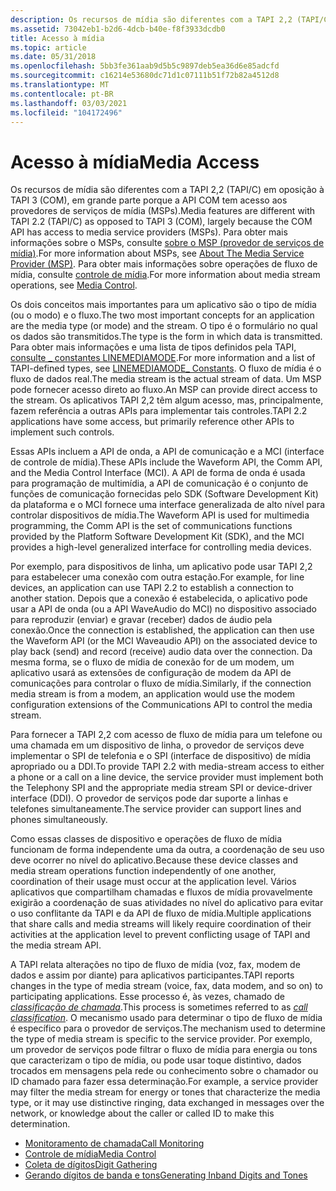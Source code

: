 ```yaml
---
description: Os recursos de mídia são diferentes com a TAPI 2,2 (TAPI/C) em oposição à TAPI 3 (COM), em grande parte porque a API COM tem acesso aos provedores de serviços de mídia (MSPs).
ms.assetid: 73042eb1-b2d6-4dcb-b40e-f8f3933dcdb0
title: Acesso à mídia
ms.topic: article
ms.date: 05/31/2018
ms.openlocfilehash: 5bb3fe361aab9d5b5c9897deb5ea36d6e85adcfd
ms.sourcegitcommit: c16214e53680dc71d1c07111b51f72b82a4512d8
ms.translationtype: MT
ms.contentlocale: pt-BR
ms.lasthandoff: 03/03/2021
ms.locfileid: "104172496"
---
```

# <a name="media-access"></a><span data-ttu-id="7f7ac-103">Acesso à mídia</span><span class="sxs-lookup"><span data-stu-id="7f7ac-103">Media Access</span></span>

<span data-ttu-id="7f7ac-104">Os recursos de mídia são diferentes com a TAPI 2,2 (TAPI/C) em oposição à TAPI 3 (COM), em grande parte porque a API COM tem acesso aos provedores de serviços de mídia (MSPs).</span><span class="sxs-lookup"><span data-stu-id="7f7ac-104">Media features are different with TAPI 2.2 (TAPI/C) as opposed to TAPI 3 (COM), largely because the COM API has access to media service providers (MSPs).</span></span> <span data-ttu-id="7f7ac-105">Para obter mais informações sobre o MSPs, consulte [sobre o MSP (provedor de serviços de mídia)](./about-the-media-service-provider-msp-.md).</span><span class="sxs-lookup"><span data-stu-id="7f7ac-105">For more information about MSPs, see [About The Media Service Provider (MSP)](./about-the-media-service-provider-msp-.md).</span></span> <span data-ttu-id="7f7ac-106">Para obter mais informações sobre operações de fluxo de mídia, consulte [controle de mídia](./device-control.md).</span><span class="sxs-lookup"><span data-stu-id="7f7ac-106">For more information about media stream operations, see [Media Control](./device-control.md).</span></span>

<span data-ttu-id="7f7ac-107">Os dois conceitos mais importantes para um aplicativo são o tipo de mídia (ou o modo) e o fluxo.</span><span class="sxs-lookup"><span data-stu-id="7f7ac-107">The two most important concepts for an application are the media type (or mode) and the stream.</span></span> <span data-ttu-id="7f7ac-108">O tipo é o formulário no qual os dados são transmitidos.</span><span class="sxs-lookup"><span data-stu-id="7f7ac-108">The type is the form in which data is transmitted.</span></span> <span data-ttu-id="7f7ac-109">Para obter mais informações e uma lista de tipos definidos pela TAPI, [consulte \_ constantes LINEMEDIAMODE](linemediamode--constants.md).</span><span class="sxs-lookup"><span data-stu-id="7f7ac-109">For more information and a list of TAPI-defined types, see [LINEMEDIAMODE\_ Constants](linemediamode--constants.md).</span></span> <span data-ttu-id="7f7ac-110">O fluxo de mídia é o fluxo de dados real.</span><span class="sxs-lookup"><span data-stu-id="7f7ac-110">The media stream is the actual stream of data.</span></span> <span data-ttu-id="7f7ac-111">Um MSP pode fornecer acesso direto ao fluxo.</span><span class="sxs-lookup"><span data-stu-id="7f7ac-111">An MSP can provide direct access to the stream.</span></span> <span data-ttu-id="7f7ac-112">Os aplicativos TAPI 2,2 têm algum acesso, mas, principalmente, fazem referência a outras APIs para implementar tais controles.</span><span class="sxs-lookup"><span data-stu-id="7f7ac-112">TAPI 2.2 applications have some access, but primarily reference other APIs to implement such controls.</span></span>

<span data-ttu-id="7f7ac-113">Essas APIs incluem a API de onda, a API de comunicação e a MCI (interface de controle de mídia).</span><span class="sxs-lookup"><span data-stu-id="7f7ac-113">These APIs include the Waveform API, the Comm API, and the Media Control Interface (MCI).</span></span> <span data-ttu-id="7f7ac-114">A API de forma de onda é usada para programação de multimídia, a API de comunicação é o conjunto de funções de comunicação fornecidas pelo SDK (Software Development Kit) da plataforma e o MCI fornece uma interface generalizada de alto nível para controlar dispositivos de mídia.</span><span class="sxs-lookup"><span data-stu-id="7f7ac-114">The Waveform API is used for multimedia programming, the Comm API is the set of communications functions provided by the Platform Software Development Kit (SDK), and the MCI provides a high-level generalized interface for controlling media devices.</span></span>

<span data-ttu-id="7f7ac-115">Por exemplo, para dispositivos de linha, um aplicativo pode usar TAPI 2,2 para estabelecer uma conexão com outra estação.</span><span class="sxs-lookup"><span data-stu-id="7f7ac-115">For example, for line devices, an application can use TAPI 2.2 to establish a connection to another station.</span></span> <span data-ttu-id="7f7ac-116">Depois que a conexão é estabelecida, o aplicativo pode usar a API de onda (ou a API WaveAudio do MCI) no dispositivo associado para reproduzir (enviar) e gravar (receber) dados de áudio pela conexão.</span><span class="sxs-lookup"><span data-stu-id="7f7ac-116">Once the connection is established, the application can then use the Waveform API (or the MCI Waveaudio API) on the associated device to play back (send) and record (receive) audio data over the connection.</span></span> <span data-ttu-id="7f7ac-117">Da mesma forma, se o fluxo de mídia de conexão for de um modem, um aplicativo usará as extensões de configuração de modem da API de comunicações para controlar o fluxo de mídia.</span><span class="sxs-lookup"><span data-stu-id="7f7ac-117">Similarly, if the connection media stream is from a modem, an application would use the modem configuration extensions of the Communications API to control the media stream.</span></span>

<span data-ttu-id="7f7ac-118">Para fornecer a TAPI 2,2 com acesso de fluxo de mídia para um telefone ou uma chamada em um dispositivo de linha, o provedor de serviços deve implementar o SPI de telefonia e o SPI (interface de dispositivo) de mídia apropriado ou a DDI.</span><span class="sxs-lookup"><span data-stu-id="7f7ac-118">To provide TAPI 2.2 with media-stream access to either a phone or a call on a line device, the service provider must implement both the Telephony SPI and the appropriate media stream SPI or device-driver interface (DDI).</span></span> <span data-ttu-id="7f7ac-119">O provedor de serviços pode dar suporte a linhas e telefones simultaneamente.</span><span class="sxs-lookup"><span data-stu-id="7f7ac-119">The service provider can support lines and phones simultaneously.</span></span>

<span data-ttu-id="7f7ac-120">Como essas classes de dispositivo e operações de fluxo de mídia funcionam de forma independente uma da outra, a coordenação de seu uso deve ocorrer no nível do aplicativo.</span><span class="sxs-lookup"><span data-stu-id="7f7ac-120">Because these device classes and media stream operations function independently of one another, coordination of their usage must occur at the application level.</span></span> <span data-ttu-id="7f7ac-121">Vários aplicativos que compartilham chamadas e fluxos de mídia provavelmente exigirão a coordenação de suas atividades no nível do aplicativo para evitar o uso conflitante da TAPI e da API de fluxo de mídia.</span><span class="sxs-lookup"><span data-stu-id="7f7ac-121">Multiple applications that share calls and media streams will likely require coordination of their activities at the application level to prevent conflicting usage of TAPI and the media stream API.</span></span>

<span data-ttu-id="7f7ac-122">A TAPI relata alterações no tipo de fluxo de mídia (voz, fax, modem de dados e assim por diante) para aplicativos participantes.</span><span class="sxs-lookup"><span data-stu-id="7f7ac-122">TAPI reports changes in the type of media stream (voice, fax, data modem, and so on) to participating applications.</span></span> <span data-ttu-id="7f7ac-123">Esse processo é, às vezes, chamado de [*classificação de chamada*](c-tapgloss.md).</span><span class="sxs-lookup"><span data-stu-id="7f7ac-123">This process is sometimes referred to as [*call classification*](c-tapgloss.md).</span></span> <span data-ttu-id="7f7ac-124">O mecanismo usado para determinar o tipo de fluxo de mídia é específico para o provedor de serviços.</span><span class="sxs-lookup"><span data-stu-id="7f7ac-124">The mechanism used to determine the type of media stream is specific to the service provider.</span></span> <span data-ttu-id="7f7ac-125">Por exemplo, um provedor de serviços pode filtrar o fluxo de mídia para energia ou tons que caracterizam o tipo de mídia, ou pode usar toque distintivo, dados trocados em mensagens pela rede ou conhecimento sobre o chamador ou ID chamado para fazer essa determinação.</span><span class="sxs-lookup"><span data-stu-id="7f7ac-125">For example, a service provider may filter the media stream for energy or tones that characterize the media type, or it may use distinctive ringing, data exchanged in messages over the network, or knowledge about the caller or called ID to make this determination.</span></span>

-   [<span data-ttu-id="7f7ac-126">Monitoramento de chamada</span><span class="sxs-lookup"><span data-stu-id="7f7ac-126">Call Monitoring</span></span>](call-monitoring.md)
-   <span data-ttu-id="7f7ac-127">[Controle de mídia](/previous-versions/windows/desktop/legacy/ms736578(v=vs.85))</span><span class="sxs-lookup"><span data-stu-id="7f7ac-127">[Media Control](/previous-versions/windows/desktop/legacy/ms736578(v=vs.85))</span></span>
-   [<span data-ttu-id="7f7ac-128">Coleta de dígitos</span><span class="sxs-lookup"><span data-stu-id="7f7ac-128">Digit Gathering</span></span>](digit-gathering.md)
-   [<span data-ttu-id="7f7ac-129">Gerando dígitos de banda e tons</span><span class="sxs-lookup"><span data-stu-id="7f7ac-129">Generating Inband Digits and Tones</span></span>](generating-inband-digits-and-tones.md)

 

 
